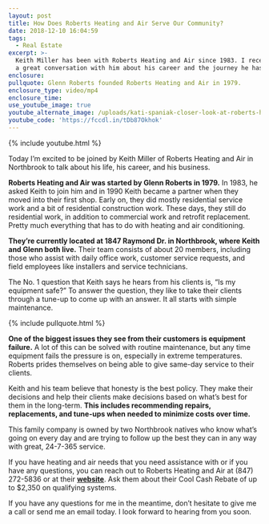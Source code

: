```yaml
---
layout: post
title: How Does Roberts Heating and Air Serve Our Community?
date: 2018-12-10 16:04:59
tags:
  - Real Estate
excerpt: >-
  Keith Miller has been with Roberts Heating and Air since 1983. I recently had
  a great conversation with him about his career and the journey he has taken.
enclosure:
pullquote: Glenn Roberts founded Roberts Heating and Air in 1979.
enclosure_type: video/mp4
enclosure_time:
use_youtube_image: true
youtube_alternate_image: /uploads/kati-spaniak-closer-look-at-roberts-heating-and-air-youtube.jpg
youtube_code: 'https://fccdl.in/tDb87Okhok'
---
```


{% include youtube.html %}

Today I’m excited to be joined by Keith Miller of Roberts Heating and Air in Northbrook to talk about his life, his career, and his business.&nbsp;

**Roberts Heating and Air was started by Glenn Roberts in 1979.** In 1983, he asked Keith to join him and in 1990 Keith became a partner when they moved into their first shop. Early on, they did mostly residential service work and a bit of residential construction work. These days, they still do residential work, in addition to commercial work and retrofit replacement. Pretty much everything that has to do with heating and air conditioning.&nbsp;

**They’re currently located at 1847 Raymond Dr. in Northbrook, where Keith and Glenn both live.** Their team consists of about 20 members, including those who assist with daily office work, customer service requests, and field employees like installers and service technicians.

The No. 1 question that Keith says he hears from his clients is, “Is my equipment safe?” To answer the question, they like to take their clients through a tune-up to come up with an answer. It all starts with simple maintenance.

{% include pullquote.html %}

**One of the biggest issues they see from their customers is equipment failure.** A lot of this can be solved with routine maintenance, but any time equipment fails the pressure is on, especially in extreme temperatures. Roberts prides themselves on being able to give same-day service to their clients.

Keith and his team believe that honesty is the best policy. They make their decisions and help their clients make decisions based on what’s best for them in the long-term. **This includes recommending repairs, replacements, and tune-ups when needed to minimize costs over time.**

This family company is owned by two Northbrook natives who know what’s going on every day and are trying to follow up the best they can in any way with great, 24-7-365 service.

If you have heating and air needs that you need assistance with or if you have any questions, you can reach out to Roberts Heating and Air at (847) 272-5836 or at their <u><strong><a target="_blank" href="https://robertsheating.com/">website</a></strong></u>. Ask them about their Cool Cash Rebate of up to $2,350 on qualifying systems.

If you have any questions for me in the meantime, don’t hesitate to give me a call or send me an email today. I look forward to hearing from you soon.